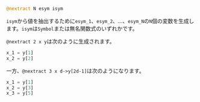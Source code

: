 ```julia
@nextract N esym isym
```

`isym`から値を抽出するために`esym_1`、`esym_2`、...、`esym_N`の`N`個の変数を生成します。`isym`は`Symbol`または無名関数式のいずれかです。

`@nextract 2 x y`は次のように生成されます。

```julia
x_1 = y[1]
x_2 = y[2]
```

一方、`@nextract 3 x d->y[2d-1]`は次のようになります。

```julia
x_1 = y[1]
x_2 = y[3]
x_3 = y[5]
```
